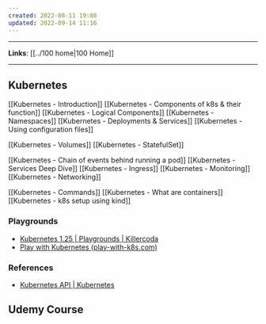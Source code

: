 ```yaml
---
created: 2022-08-11 19:08
updated: 2022-09-14 11:16
---
```

---
**Links**: [[../100 home|100 Home]]

---
## Kubernetes
[[Kubernetes - Introduction]]
[[Kubernetes - Components of k8s & their function]]
[[Kubernetes - Logical Components]]
[[Kubernetes - Namespaces]]
[[Kubernetes - Deployments & Services]]
[[Kubernetes - Using configuration files]]

[[Kubernetes - Volumes]]
[[Kubernetes - StatefulSet]]

[[Kubernetes - Chain of events behind running a pod]]
[[Kubernetes - Services Deep Dive]]
[[Kubernetes - Ingress]]
[[Kubernetes - Monitoring]]
[[Kubernetes - Networking]]

[[Kubernetes - Commands]]
[[Kubernetes - What are containers]]
[[Kubernetes - k8s setup using kind]]

### Playgrounds
- [Kubernetes 1.25 | Playgrounds | Killercoda](https://killercoda.com/playgrounds/scenario/kubernetes)
- [Play with Kubernetes (play-with-k8s.com)](https://labs.play-with-k8s.com/)

### References
- [Kubernetes API | Kubernetes](https://kubernetes.io/docs/reference/kubernetes-api/)

## Udemy Course
